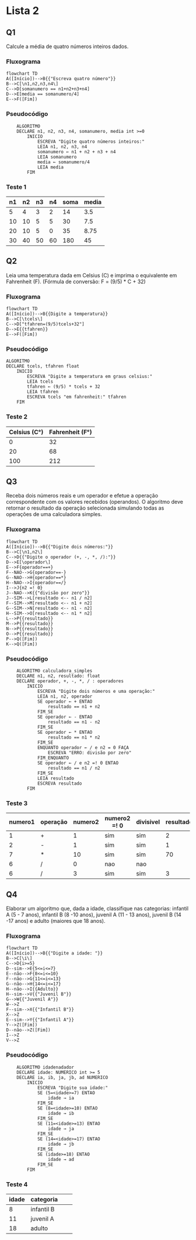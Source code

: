 # Lista 2
## Q1
Calcule a média de quatro números inteiros dados.
### Fluxograma
```mermaid
flowchart TD
A([Início])-->B{{"Escreva quatro número"}}
B-->C[\n1,n2,n3,n4\]
C-->D[somanumero == n1+n2+n3+n4]
D-->E[media == somanumero/4]
E-->F([Fim])
```

### Pseudocódigo
```
	ALGORITMO
	DECLARE n1, n2, n3, n4, somanumero, media int >=0
		INICIO
			ESCREVA "Digite quatro números inteiros:"
			LEIA n1, n2, n3, n4
			somanumero ← n1 + n2 + n3 + n4
			LEIA somanumero
			media ← somanumero/4
			LEIA media
		FIM
```
			
### Teste 1
| n1 | n2 | n3 | n4 | soma | media |
|----|----|----|----|------|-------|
| 5  | 4  | 3  | 2  | 14   | 3.5   |
| 10 | 10 | 5  | 5  | 30   | 7.5   |
| 20 | 10 | 5  | 0  | 35   | 8.75  |
| 30 | 40 | 50 | 60 | 180  | 45    |

## Q2
Leia uma temperatura dada em Celsius (C) e imprima o equivalente em Fahrenheit (F). (Fórmula de conversão: F = (9/5) * C + 32)
### Fluxograma
```mermaid
flowchart TD
A([Início])-->B{{Digite a temperatura}}
B-->C[\tcels\]
C-->D["tfahren=(9/5)tcels+32"]
D-->E{{tfahren}}
E-->F([Fim])
```
### Pseudocódigo
	ALGORITMO
	DECLARE tcels, tfahren float
		INICIO
			ESCREVA "Digite a temperatura em graus celsius:"
			LEIA tcels
			tfahren ← (9/5) * tcels + 32
			LEIA tfahren
			ESCREVA tcels "em fahrenheit:" tfahren
		FIM
### Teste 2
|Celsius (C°)|Fahrenheit (F°)|
|-|-|
|0|32|
|20|68|
|100|212|

## Q3
Receba dois números reais e um operador e efetue a operação correspondente com os valores recebidos (operandos). O algoritmo deve retornar o resultado da operação selecionada simulando todas as operações de uma calculadora simples.
### Fluxograma
```mermaid
flowchart TD
A([Início])-->B{{"Digite dois números:"}}
B-->C[\n1,n2\]
C-->D{{"Digite o operador (+, -, *, /):"}}
D-->E[\operador\]
E-->F{operador==+}
F--NAO-->G{operador==-}
G--NAO-->H{operador==*}
H--NAO-->I{operador==/}
I-->J{n2 =! 0}
J--NAO-->K{{"divisão por zero"}}
J--SIM-->L[resultado <-- n1 / n2]
F--SIM-->M[resultado <-- n1 + n2]
G--SIM-->N[resultado <-- n1 - n2]
H--SIM-->O[resultado <-- n1 * n2]
L-->P{{resultado}}
M-->P{{resultado}}
N-->P{{resultado}}
O-->P{{resultado}}
P-->Q([Fim])
K-->Q([Fim])
```
### Pseudocódigo
```
	ALGORITMO calculadora_simples
	DECLARE n1, n2, resultado: float
	DECLARE operador, +, -, *, / : operadores
		INICIO
			ESCREVA "Digite dois números e uma operação:"
			LEIA n1, n2, operador
			SE operador ← + ENTAO
				resultado == n1 + n2
			FIM_SE
			SE operador ← - ENTAO
				resultado == n1 - n2
			FIM_SE
			SE operador ← * ENTAO
				resultado == n1 * n2
			FIM_SE
			ENQUANTO operador ← / e n2 = 0 FAÇA
				ESCREVA "ERRO: divisão por zero"
			FIM_ENQUANTO
			SE operador ← / e n2 =! 0 ENTAO
				resultado == n1 / n2
			FIM_SE
			LEIA resultado
			ESCREVA resultado
		FIM
```
### Teste 3
| numero1 | operação | numero2 | numero2 =! 0 | divisivel | resultado |
|---------|----------|---------|--------------|-----------|-----------|
| 1       | +        | 1       | sim          | sim       | 2         |
| 2       | -        | 1       | sim          | sim       | 1         |
| 7       | *        | 10      | sim          | sim       | 70        |
| 6       | /        | 0       | nao          | nao       |           |
| 6       | /        | 3       | sim          | sim       | 3         |

## Q4
Elaborar um algoritmo que, dada a idade, classifique nas categorias: 
infantil A (5 - 7 anos), 
infantil B (8 -10 anos), 
juvenil A (11 - 13 anos),
juvenil B (14 -17 anos) e 
adulto (maiores que 18 anos).
### Fluxograma
```mermaid
flowchart TD
A([Início])-->B{{"Digite a idade: "}}
B-->C[\i\]
C-->D{i>=5}
D--sim-->E{5<=i<=7}
E--não-->F{8<=i<=10}
F--não-->G{11<=i<=13}
G--não-->H{14<=i<=17}
H--não-->I{{Adulto}}
H--sim-->V{{"Juvenil B"}}
G-->W{{"Juvenil A"}}
W-->Z
F--sim-->X{{"Infantil B"}}
X-->Z
E--sim-->Y{{"Infantil A"}}
Y-->Z([Fim])
D--não-->Z([Fim])
I-->Z
V-->Z
```
### Pseudocódigo
```mermaid
	ALGORITMO idadenadador
	DECLARE idade: NUMERICO int >= 5
	DECLARE ia, ib, ja, jb, ad NUMERICO
		INICIO
			ESCREVA "Digite sua idade:"
			SE (5=<idade>=7) ENTAO
				idade → ia
			FIM_SE 
			SE (8=<idade>=10) ENTAO
				idade → ib
			FIM_SE 
			SE (11=<idade>=13) ENTAO
				idade → ja
			FIM_SE 
			SE (14=<idade>=17) ENTAO
				idade → jb
			FIM_SE 
			SE (idade>=18) ENTAO
				idade → ad
			FIM_SE
		FIM 
```
### Teste 4
| idade | categoria  |   |   |
|-------|------------|---|---|
| 8     | infantil B |   |   |
| 11    | juvenil A  |   |   |
| 18    | adulto     |   |   |

